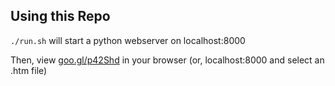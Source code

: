 ## Using this Repo

```./run.sh``` will start a python webserver on localhost:8000

Then, view [goo.gl/p42Shd](goo.gl/p42Shd) in your browser (or, localhost:8000 and select an .htm file)
